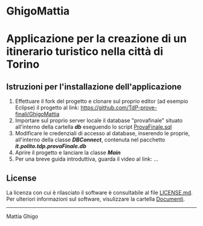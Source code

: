 # GhigoMattia
# Applicazione per la creazione di un itinerario turistico nella città di Torino
## Istruzioni per l'installazione dell'applicazione
1. Effettuare il fork del progetto e clonare sul proprio editor (ad esempio Eclipse) il progetto al link: https://github.com/TdP-prove-finali/GhigoMattia
2. Importare sul proprio server locale il database "provafinale" situato all'interno della cartella ***db*** eseguendo lo script [ProvaFinale.sql](https://github.com/TdP-prove-finali/GhigoMattia/blob/master/db/ProvaFinale.sql)
4. Modificare le credenziali di accesso al database, inserendo le proprie, all'interno della classe ***DBConnect***, contenuta nel pacchetto ***it.polito.tdp.provaFinale.db***
5. Aprire il progetto e lanciare la classe ***Main***
6. Per una breve guida introduttiva, guarda il video al link: ...

## License
La licenza con cui è rilasciato il software è consultabile al file [LICENSE.md](https://github.com/TdP-prove-finali/GhigoMattia/blob/master/LICENSE).<br>
Per ulteriori informazioni sul software, visulizzare la cartella [Documenti](https://github.com/TdP-prove-finali/GhigoMattia/blob/master/Documenti).

<hr>
Mattia Ghigo
